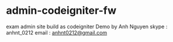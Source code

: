 # admin-codeigniter-fw
exam admin site build as codeigniter
Demo by Anh Nguyen
skype : anhnt_0212
email : anhnt0212@gmail.com
